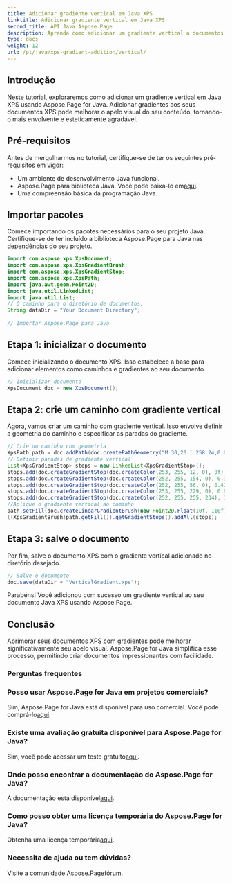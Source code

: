 ```yaml
---
title: Adicionar gradiente vertical em Java XPS
linktitle: Adicionar gradiente vertical em Java XPS
second_title: API Java Aspose.Page
description: Aprenda como adicionar um gradiente vertical a documentos Java XPS com Aspose.Page. Aumente o apelo visual sem esforço. Guia passo a passo interno.
type: docs
weight: 12
url: /pt/java/xps-gradient-addition/vertical/
---
```

## Introdução
Neste tutorial, exploraremos como adicionar um gradiente vertical em Java XPS usando Aspose.Page for Java. Adicionar gradientes aos seus documentos XPS pode melhorar o apelo visual do seu conteúdo, tornando-o mais envolvente e esteticamente agradável.
## Pré-requisitos
Antes de mergulharmos no tutorial, certifique-se de ter os seguintes pré-requisitos em vigor:
- Um ambiente de desenvolvimento Java funcional.
-  Aspose.Page para biblioteca Java. Você pode baixá-lo em[aqui](https://releases.aspose.com/page/java/).
- Uma compreensão básica da programação Java.
## Importar pacotes
Comece importando os pacotes necessários para o seu projeto Java. Certifique-se de ter incluído a biblioteca Aspose.Page para Java nas dependências do seu projeto.
```java
import com.aspose.xps.XpsDocument;
import com.aspose.xps.XpsGradientBrush;
import com.aspose.xps.XpsGradientStop;
import com.aspose.xps.XpsPath;
import java.awt.geom.Point2D;
import java.util.LinkedList;
import java.util.List;
// O caminho para o diretório de documentos.
String dataDir = "Your Document Directory";
        
// Importar Aspose.Page para Java
```
## Etapa 1: inicializar o documento
Comece inicializando o documento XPS. Isso estabelece a base para adicionar elementos como caminhos e gradientes ao seu documento.
```java
// Inicializar documento
XpsDocument doc = new XpsDocument();
```
## Etapa 2: crie um caminho com gradiente vertical
Agora, vamos criar um caminho com gradiente vertical. Isso envolve definir a geometria do caminho e especificar as paradas do gradiente.
```java
// Crie um caminho com geometria
XpsPath path = doc.addPath(doc.createPathGeometry("M 30,20 l 258.24,0 0,56.64 -258.24,0 Z"));
// Definir paradas de gradiente vertical
List<XpsGradientStop> stops = new LinkedList<XpsGradientStop>();
stops.add(doc.createGradientStop(doc.createColor(253, 255, 12, 0), 0f));
stops.add(doc.createGradientStop(doc.createColor(252, 255, 154, 0), 0.359375f));
stops.add(doc.createGradientStop(doc.createColor(252, 255, 56, 0), 0.424805f));
stops.add(doc.createGradientStop(doc.createColor(253, 255, 229, 0), 0.879883f));
stops.add(doc.createGradientStop(doc.createColor(252, 255, 255, 234), 1f));
//Aplique o gradiente vertical ao caminho
path.setFill(doc.createLinearGradientBrush(new Point2D.Float(10f, 110f), new Point2D.Float(10f, 200f)));
((XpsGradientBrush)path.getFill()).getGradientStops().addAll(stops);
```
## Etapa 3: salve o documento
Por fim, salve o documento XPS com o gradiente vertical adicionado no diretório desejado.
```java
// Salve o documento
doc.save(dataDir + "VerticalGradient.xps");
```
Parabéns! Você adicionou com sucesso um gradiente vertical ao seu documento Java XPS usando Aspose.Page.
## Conclusão
Aprimorar seus documentos XPS com gradientes pode melhorar significativamente seu apelo visual. Aspose.Page for Java simplifica esse processo, permitindo criar documentos impressionantes com facilidade.

### Perguntas frequentes
### Posso usar Aspose.Page for Java em projetos comerciais?
 Sim, Aspose.Page for Java está disponível para uso comercial. Você pode comprá-lo[aqui](https://purchase.aspose.com/buy).
### Existe uma avaliação gratuita disponível para Aspose.Page for Java?
 Sim, você pode acessar um teste gratuito[aqui](https://releases.aspose.com/).
### Onde posso encontrar a documentação do Aspose.Page for Java?
 A documentação está disponível[aqui](https://reference.aspose.com/page/java/).
### Como posso obter uma licença temporária do Aspose.Page for Java?
 Obtenha uma licença temporária[aqui](https://purchase.aspose.com/temporary-license/).
### Necessita de ajuda ou tem dúvidas?
 Visite a comunidade Aspose.Page[fórum](https://forum.aspose.com/c/page/39).